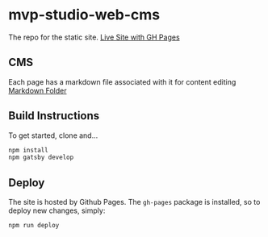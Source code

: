 # mvp-studio-web-cms

The repo for the static site.
[Live Site with GH Pages](https://mvpstudio.github.io/mvp-studio-web-cms/)

## CMS
Each page has a markdown file associated with it for content editing
[Markdown Folder](https://github.com/MVPStudio/mvp-studio-web-cms/tree/master/src/markdown)

## Build Instructions

To get started, clone and...

```sh
npm install
npm gatsby develop
```

## Deploy

The site is hosted by Github Pages.
The `gh-pages` package is installed, so to deploy new changes, simply:

```sh
npm run deploy
```
